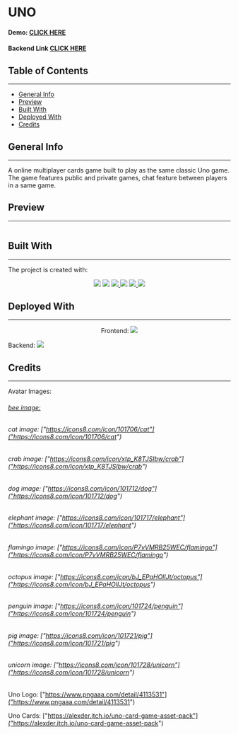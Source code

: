 # UNO

#### Demo: [CLICK HERE](https://uno-react.netlify.app)

#### Backend Link [CLICK HERE](https://github.com/amarikb/UNO-Backend)

## Table of Contents

---

- [General Info](#general-info)
- [Preview](#preview)
- [Built With](#built-with)
- [Deployed With](#deployed-with)
- [Credits](#credits)

## General Info

---

A online multiplayer cards game built to play as the same classic Uno game.
The game features public and private games, chat feature between players in a same game.

## Preview

---

![]()

## Built With

---

The project is created with:

<p align="center">
<a href="https://reactjs.org">
<img src="https://img.shields.io/badge/React-20232A?style=for-the-badge&logo=react&logoColor=61DAFB" /></a>

<a href="https://nodejs.org/en/">
<img src="https://img.shields.io/badge/Node.js-43853D?style=for-the-badge&logo=node.js&logoColor=white" /></a>

<a href="https://www.javascript.com">
<img src="https://img.shields.io/badge/JavaScript-323330?style=for-the-badge&logo=javascript&logoColor=F7DF1E" /> </a>

<a href="https://expressjs.com">
<img src="https://img.shields.io/badge/Express.js-404D59?style=for-the-badge" /></a>

<a href="https://socket.io">
<img src="https://img.shields.io/badge/Socket.io-black?style=for-the-badge&logo=socket.io&badgeColor=010101" /> </a>

<a href="https://mantine.dev">
<img src="https://img.shields.io/badge/mantine.dev-%20-blue" />
</a>
</p>

## Deployed With

---

<p align="center">
Frontend:
<a href="https://www.netlify.com">
<img src="https://img.shields.io/badge/Netlify-00C7B7?style=for-the-badge&logo=netlify&logoColor=white" /></a>

Backend:
<a href="https://www.heroku.com">
<img src="https://img.shields.io/badge/Heroku-430098?style=for-the-badge&logo=heroku&logoColor=white"/></a>

</p>

## Credits

---

Avatar Images:

###### [bee image:]("https://icons8.com/icon/101705/bee")

###### cat image: ["https://icons8.com/icon/101706/cat"]("https://icons8.com/icon/101706/cat")

###### crab image: ["https://icons8.com/icon/xtp_K8TJSIbw/crab"]("https://icons8.com/icon/xtp_K8TJSIbw/crab")

###### dog image: ["https://icons8.com/icon/101712/dog"]("https://icons8.com/icon/101712/dog")

###### elephant image: ["https://icons8.com/icon/101717/elephant"]("https://icons8.com/icon/101717/elephant")

###### flamingo image: ["https://icons8.com/icon/P7vVMRB25WEC/flamingo"]("https://icons8.com/icon/P7vVMRB25WEC/flamingo")

###### octopus image: ["https://icons8.com/icon/bJ_EPaHOlIJt/octopus"]("https://icons8.com/icon/bJ_EPaHOlIJt/octopus")

###### penguin image: ["https://icons8.com/icon/101724/penguin"]("https://icons8.com/icon/101724/penguin")

###### pig image: ["https://icons8.com/icon/101721/pig"]("https://icons8.com/icon/101721/pig")

###### unicorn image: ["https://icons8.com/icon/101728/unicorn"]("https://icons8.com/icon/101728/unicorn")

Uno Logo: ["https://www.pngaaa.com/detail/4113531"]("https://www.pngaaa.com/detail/4113531")

Uno Cards: ["https://alexder.itch.io/uno-card-game-asset-pack"]("https://alexder.itch.io/uno-card-game-asset-pack")
